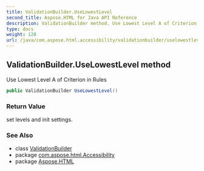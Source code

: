 ```yaml
---
title: ValidationBuilder.UseLowestLevel
second_title: Aspose.HTML for Java API Reference
description: ValidationBuilder method. Use Lowest Level A of Criterion in Rules
type: docs
weight: 120
url: /java/com.aspose.html.accessibility/validationbuilder/uselowestlevel/
---
```

## ValidationBuilder.UseLowestLevel method

Use Lowest Level A of Criterion in Rules

```java
public ValidationBuilder UseLowestLevel()
```

### Return Value

set levels and init settings.

### See Also

* class [ValidationBuilder](../)
* package [com.aspose.html.Accessibility](../../../com.aspose.html.accessibility/)
* package [Aspose.HTML](../../../)
